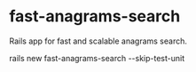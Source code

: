 fast-anagrams-search
====================

Rails app for fast and scalable anagrams search.

rails new fast-anagrams-search --skip-test-unit 
